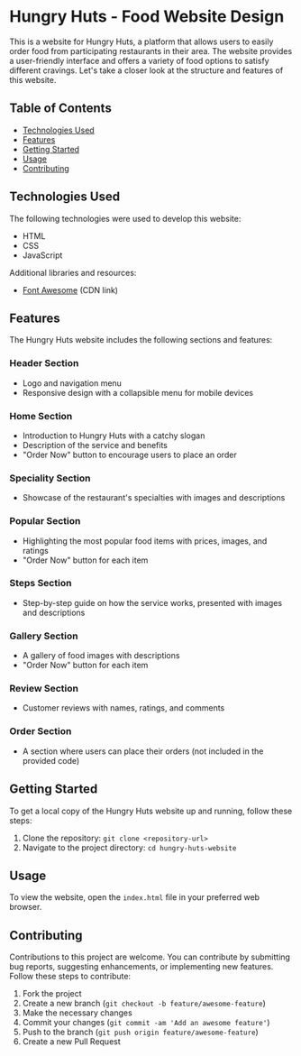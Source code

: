 # Hungry Huts - Food Website Design

This is a website for Hungry Huts, a platform that allows users to easily order food from participating restaurants in their area. The website provides a user-friendly interface and offers a variety of food options to satisfy different cravings. Let's take a closer look at the structure and features of this website.

## Table of Contents
- [Technologies Used](#technologies-used)
- [Features](#features)
- [Getting Started](#getting-started)
- [Usage](#usage)
- [Contributing](#contributing)


## Technologies Used

The following technologies were used to develop this website:
- HTML
- CSS
- JavaScript

Additional libraries and resources:
- [Font Awesome](https://fontawesome.com/) (CDN link)

## Features

The Hungry Huts website includes the following sections and features:

### Header Section
- Logo and navigation menu
- Responsive design with a collapsible menu for mobile devices

### Home Section
- Introduction to Hungry Huts with a catchy slogan
- Description of the service and benefits
- "Order Now" button to encourage users to place an order

### Speciality Section
- Showcase of the restaurant's specialties with images and descriptions

### Popular Section
- Highlighting the most popular food items with prices, images, and ratings
- "Order Now" button for each item

### Steps Section
- Step-by-step guide on how the service works, presented with images and descriptions

### Gallery Section
- A gallery of food images with descriptions
- "Order Now" button for each item

### Review Section
- Customer reviews with names, ratings, and comments

### Order Section
- A section where users can place their orders (not included in the provided code)

## Getting Started

To get a local copy of the Hungry Huts website up and running, follow these steps:

1. Clone the repository: `git clone <repository-url>`
2. Navigate to the project directory: `cd hungry-huts-website`

## Usage

To view the website, open the `index.html` file in your preferred web browser.

## Contributing

Contributions to this project are welcome. You can contribute by submitting bug reports, suggesting enhancements, or implementing new features. Follow these steps to contribute:

1. Fork the project
2. Create a new branch (`git checkout -b feature/awesome-feature`)
3. Make the necessary changes
4. Commit your changes (`git commit -am 'Add an awesome feature'`)
5. Push to the branch (`git push origin feature/awesome-feature`)
6. Create a new Pull Request

